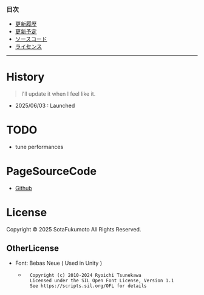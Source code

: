 ### 目次
- [更新履歴](#history)
- [更新予定](#todo)
- [ソースコード](#pagesourcecode)
- [ライセンス](#license)
--- 
# History
> I'll update it when I feel like it.
- 2025/06/03 : Launched

# TODO
- tune performances

# PageSourceCode
- [Github](https://github.com/SotaFukumot0/portfolio)

# License
Copyright © 2025 SotaFukumoto All Rights Reserved.
## OtherLicense
- Font: Bebas Neue ( Used in Unity )
    - ``` 
        Copyright (c) 2010-2024 Ryoichi Tsunekawa
        Licensed under the SIL Open Font License, Version 1.1
        See https://scripts.sil.org/OFL for details
        ```